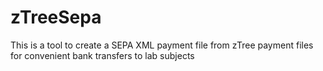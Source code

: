 # zTreeSepa
This is a tool to create a SEPA XML payment file from zTree payment files for convenient bank transfers to lab subjects

